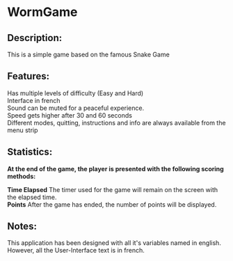 # WormGame

## Description:
This is a simple game based on the famous Snake Game

## Features:
Has multiple levels of difficulty (Easy and Hard)  
Interface in french  
Sound can be muted for a peaceful experience.  
Speed gets higher after 30 and 60 seconds  
Different modes, quitting, instructions and info are always available from the menu strip

## Statistics:
**At the end of the game, the player is presented with the following scoring methods:**  
  
**Time Elapsed** The timer used for the game will remain on the screen with the elapsed time.  
**Points** After the game has ended, the number of points will be displayed.

## Notes:
This application has been designed with all it's variables named in english. However, all the User-Interface text is in french.
